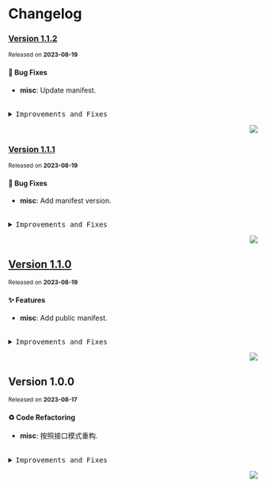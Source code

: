 <a name="readme-top"></a>

# Changelog

### [Version&nbsp;1.1.2](https://github.com/lobehub/chat-plugin-real-time-weather/compare/v1.1.1...v1.1.2)

<sup>Released on **2023-08-19**</sup>

#### 🐛 Bug Fixes

- **misc**: Update manifest.

<br/>

<details>
<summary><kbd>Improvements and Fixes</kbd></summary>

#### What's fixed

- **misc**: Update manifest ([6ab6111](https://github.com/lobehub/chat-plugin-real-time-weather/commit/6ab6111))

</details>

<div align="right">

[![](https://img.shields.io/badge/-BACK_TO_TOP-151515?style=flat-square)](#readme-top)

</div>

### [Version&nbsp;1.1.1](https://github.com/lobehub/chat-plugin-real-time-weather/compare/v1.1.0...v1.1.1)

<sup>Released on **2023-08-19**</sup>

#### 🐛 Bug Fixes

- **misc**: Add manifest version.

<br/>

<details>
<summary><kbd>Improvements and Fixes</kbd></summary>

#### What's fixed

- **misc**: Add manifest version ([390e2cb](https://github.com/lobehub/chat-plugin-real-time-weather/commit/390e2cb))

</details>

<div align="right">

[![](https://img.shields.io/badge/-BACK_TO_TOP-151515?style=flat-square)](#readme-top)

</div>

## [Version&nbsp;1.1.0](https://github.com/lobehub/chat-plugin-real-time-weather/compare/v1.0.0...v1.1.0)

<sup>Released on **2023-08-19**</sup>

#### ✨ Features

- **misc**: Add public manifest.

<br/>

<details>
<summary><kbd>Improvements and Fixes</kbd></summary>

#### What's improved

- **misc**: Add public manifest ([18ef0b4](https://github.com/lobehub/chat-plugin-real-time-weather/commit/18ef0b4))

</details>

<div align="right">

[![](https://img.shields.io/badge/-BACK_TO_TOP-151515?style=flat-square)](#readme-top)

</div>

## Version&nbsp;1.0.0

<sup>Released on **2023-08-17**</sup>

#### ♻ Code Refactoring

- **misc**: 按照接口模式重构.

<br/>

<details>
<summary><kbd>Improvements and Fixes</kbd></summary>

#### Code refactoring

- **misc**: 按照接口模式重构 ([0e66e76](https://github.com/lobehub/chat-plugin-real-time-weather/commit/0e66e76))

</details>

<div align="right">

[![](https://img.shields.io/badge/-BACK_TO_TOP-151515?style=flat-square)](#readme-top)

</div>
